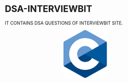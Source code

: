 # DSA-INTERVIEWBIT
IT CONTAINS DSA QUESTIONS OF INTERVIEWBIT SITE.
<div align="center"><img src="C_logo.png" alt="C language logo" height=150/></div>
